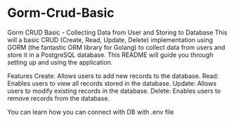 # Gorm-Crud-Basic
Gorm CRUD Basic - Collecting Data from User and Storing to Database
This will a basic CRUD (Create, Read, Update, Delete) implementation using GORM (the fantastic ORM library for Golang) to collect data from users and store it in a PostgreSQL database. This README will guide you through setting up and using the application.

Features
Create: Allows users to add new records to the database.
Read: Enables users to view all records stored in the database.
Update: Allows users to modify existing records in the database.
Delete: Enables users to remove records from the database.

You can learn how you can connect with DB with .env file 
